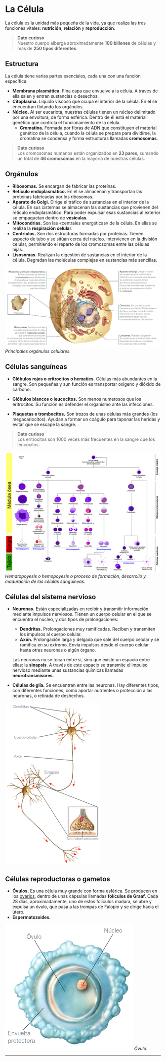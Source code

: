 # La Célula

La célula es la unidad más pequeña de la vida, ya que realiza las tres funciones vitales: **nutrición**, **relación** y **reproducción**.

> **Dato curioso**  
> Nuestro cuerpo alberga aproximadamente **100 billones** de células y más de **250 tipos diferentes**.

## Estructura

La célula tiene varias partes esenciales, cada una con una función específica:

* **Membrana plasmática.** Fina capa que envuelve a la célula. A través de ella salen y entran sustancias o desechos.
* **Citoplasma.** Líquido viscoso que ocupa el interior de la célula. En él se encuentran flotando los orgánulos.
* **Núcleo.** Al ser eucariota, nuestras células tienen un núcleo delimitado por una envoltura, de forma esférica. Dentro de él está el material genético que controla el funcionamiento de la célula.
  * **Cromatina.** Formada por fibras de ADN que constituyen el material genético de la célula, cuando la célula se prepara para dividirse, la cromatina se condensa y forma estructuras llamadas **cromosomas**.

> **Dato curioso**  
> Los cromosomas humanos están organizados en **23 pares**, sumando un total de **46 cromosomas** en la mayoría de nuestras células.

## Orgánulos

* **Ribosomas.** Se encargan de fabricar las proteínas.
* **Retículo endoplasmático.** En él se almacenan y transportan las proteínas fabricadas por los ribosomas.
* **Aparato de Golgi.** Dirige el tráfico de sustancias en el interior de la célula. En sus cisternas se almacenan las sustancias que provienen del retículo endoplasmático. Para poder expulsar esas sustancias al exterior se empaquetan dentro de **vesículas**.
* **Mitocondrias.** Son las «centrales energéticas» de la célula. En ellas se realiza la **respiración celular**.
* **Centriolos.** Son dos estructuras formadas por proteínas. Tienen aspecto de tubo y se sitúan cerca del núcleo. Intervienen en la división celular, permitiendo el reparto de los cromosomas entre las células hijas.
* **Lisosomas.** Realizan la digestión de sustancias en el interior de la célula. Degradan las moléculas complejas en sustancias más sencillas.

![cell.png](../img/cell.png "Célula")
*Principales orgánulos celulares.*

## Células sanguíneas

* **Glóbulos rojos o eritrocitos o hematíes.** Células más abundantes en la sangre. Son pequeñas y sun función es transportar oxígeno y dióxido de carbono.

* **Glóbulos blancos o leucocitos.** Son menos numerosos que los eritrocitos. Su función es defender el organismo ante las infecciones.

* **Plaquetas o trombocitos.** Son trozos de unas células más grandes (los megacariocitos). Ayudan a formar un coágulo para taponar las heridas y evitar que se escape la sangre.

> **Dato curioso**  
> Los eritrocitos son 1000 veces más frecuentes en la sangre que los leucocitos.

![hematopoiesis.jpg](../img/hematopoiesis.jpg "Hematopoyesis")
*Hematopoyesis o hemopoyesis o proceso de formación, desarrollo y maduración de las células sanguíneas.*

## Células del sistema nervioso

* **Neuronas.** Están especializadas en recibir y transmitir información mediante impulsos nerviosos. Tienen un cuerpo celular en el que se encuentra el núcleo, y dos tipos de prolongaciones:
    * **Dendritas.** Prolongaciones muy ramificadas. Reciben y transmiten los impulsos al cuerpo celular.
    * **Axón.** Prolongación larga y delgada que sale del cuerpo celular y se ramifica en su extremo. Envía impulsos desde el cuerpo celular hasta otras neuronas o algún órgano.
  
    Las neuronas no se tocan entre sí, sino que existe un espacio entre ellas: la **sinapsis**. A través de este espacio se transmite el impulso nervioso mediante unas sustancias químicas llamadas **neurotransmisores**.
* **Células de glía.** Se encuentran entre las neuronas. Hay diferentes tipos, con diferentes funciones, como aportar nutrientes o protección a las neuronas, o retirada de deshechos.

![neuron.png](../img/neuron.png)

## Células reproductoras o gametos

* **Óvulos.** Es una célula muy grande con forma esférica. Se producen en los [ovarios](../system/reproductive.md#aparato-reproductor-femenino), dentro de unas cápsulas llamadas **folículos de Graaf**. Cada 28 días, aproximadamente, uno de estos folículos madura, se abre y expulsa un óvulo, que pasa a las trompas de Falopio y se dirige hacia el útero.
* **Espermatozoides.** 

![ovary.png](../img/ovary.png)
*Óvulo.*

---